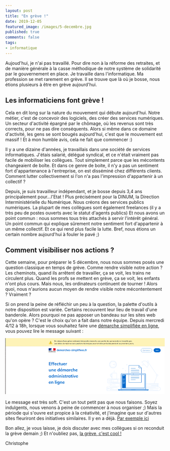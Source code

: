 ```yaml
---
layout: post
title: "En grève !"
date: 2019-12-05
featured_image: /images/5-decembre.jpg
published: true
comments: false
tags:
- informatique
---
```


Aujoud'hui, je n'ai pas travaillé. Pour dire non à la réforme des retraites, et de manière générale à la casse méthodique de notre système de solidarité par le gouvernement en place. Je travaille dans l'informatique. Ma profession se met rarement en grève. Il se trouve que là où je bosse, nous étions plusieurs à être en grève aujourd'hui.

## Les informaticiens font grève !


Cela en dit long sur la nature du mouvement qui débute aujourd'hui. Notre métier, c'est de concevoir des logiciels, des créer des services numériques. Un secteur d'activité épargné par le chômage, où les revenus sont très corrects, pour ne pas dire conséquents. Alors si même dans ce domaine d'activité, les gens se sont bougés aujourd'hui, c'est que le mouvement est massif ! Et à mon humble avis, cela ne fait que commencer :)

Il y a une dizaine d'années, je travaillais dans une société de services informatiques. J'étais salarié, délégué syndical, et ce n'était vraiment pas facile de mobiliser les collègues. Tout simplement parce que les mécontents changeaient de boîte. Et dans ce genre de boite, il n'y a pas un sentiment fort d'appartenance à l'entreprise, on est disséminé chez différents clients. Comment lutter collectivement si l'on n'a pas l'impression d'appartenir à un collectif ?

Depuis, je suis travailleur indépendant, et je bosse depuis 3,4 ans principalement pour...l'Etat ! Plus précisément pour la DINUM, la Direction Interministérielle du Numérique. Nous créons des services publics numériques. La plupart de mes collègues sont également freelances (il y a très peu de postes ouverts avec le statut d'agents publics) Et nous avons un point commun : nous sommes tous très attachés à servir l'intérêt général. Un point commun qui explique sûrement notre sentiment fort d'appartenir à un même collectif. Et ce qui rend plus facile la lutte. Bref, nous étions un certain nombre aujourd'hui à fouler le pavé ;)

## Comment visibiliser nos actions ?

Cette semaine, pour préparer le 5 décembre, nous nous sommes posés une question classique en temps de grève. Comme rendre visible notre action ? Les cheminots, quand ils arrêtent de travailler, ça se voit, les trains ne circulent plus. Quand les profs se mettent en grève, ça se voit, les enfants n'ont plus cours. Mais nous, les ordinateurs continuent de tourner ! Alors quoi, nous n'aurions aucun moyen de rendre visible notre mécontentement ? Vraiment ?

Si on prend la peine de réfléchir un peu à la question, la palette d'outils à notre disposition est variée. Certains recouvrent leur lieu de travail d'une banderole. Alors pourquoi ne pas apposer un bandeau sur les sites web qu'on opère ? C'est le choix qu'on a fait dans notre équipe. Depuis mercredi 4/12 à 18h, lorsque vous souhaitez faire une [démarche simplifiée en ligne](https://demarches-simplifiees.fr), vous pouvez lire le message suivant :

![Bandeau](/images/bandeau-ds.png)

Le message est très soft. C'est un tout petit pas que nous faisons. Soyez indulgents, nous venons à peine de commencer à nous organiser ;) Mais la période qui s'ouvre est propice à la créativité, et j'imagine que sur d'autres sites fleuriront des initiatives similaires. Il y en a déjà. [Par exemple ici](http://romy.tetue.net/comment-faire-greve)

Bon allez, je vous laisse, je dois discuter avec mes collègues si on reconduit la grève demain ;) Et n'oubliez pas, [la grève, c'est cool !](http://greve.cool)

Christophe

